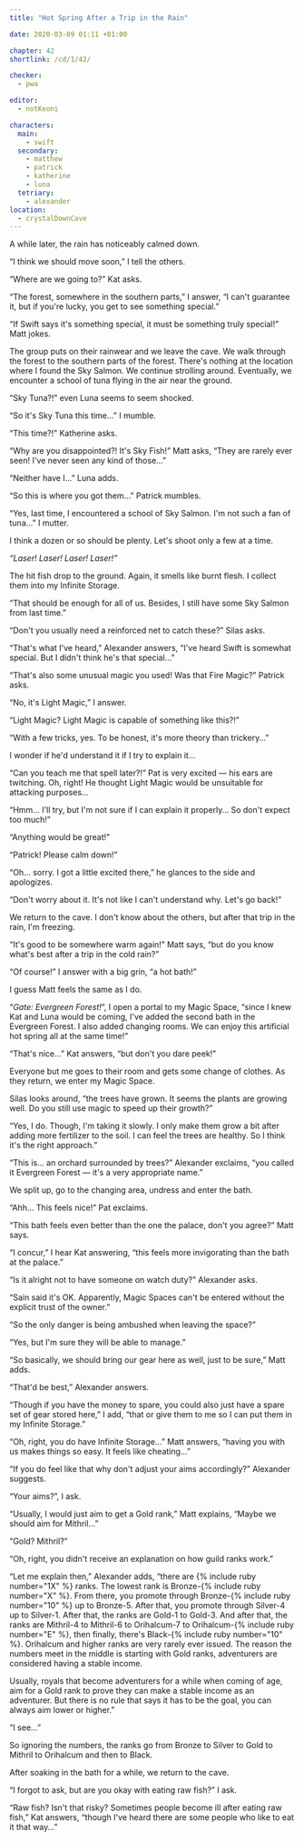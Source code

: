 ```yaml
---
title: "Hot Spring After a Trip in the Rain"

date: 2020-03-09 01:11 +01:00

chapter: 42
shortlink: /cd/1/42/

checker:
  - pwa

editor:
  - notKeoni

characters:
  main:
    - swift
  secondary:
    - matthew
    - patrick
    - katherine
    - luna
  tetriary:
    - alexander
location:
  - crystalDownCave
---
```

A while later, the rain has noticeably calmed down.

“I think we should move soon,” I tell the others.

“Where are we going to?” Kat asks.

“The forest, somewhere in the southern parts,” I answer, “I can't guarantee it, but if you're lucky, you get to see something special.”

“If Swift says it's something special, it must be something truly special!” Matt jokes.

The group puts on their rainwear and we leave the cave.
We walk through the forest to the southern parts of the forest.
There's nothing at the location where I found the Sky Salmon.
We continue strolling around.
Eventually, we encounter a school of tuna flying in the air near the ground.

“Sky Tuna?!” even Luna seems to seem shocked.

“So it's Sky Tuna this time…” I mumble.

“This time?!” Katherine asks.

“Why are you disappointed?!
It's Sky Fish!” Matt asks, “They are rarely ever seen!
I've never seen any kind of those…”

“Neither have I…” Luna adds.

“So this is where you got them…” Patrick mumbles.

“Yes, last time, I encountered a school of Sky Salmon.
I'm not such a fan of tuna…” I mutter.

I think a dozen or so should be plenty.
Let's shoot only a few at a time.

*“Laser! Laser! Laser! Laser!”*

The hit fish drop to the ground.
Again, it smells like burnt flesh.
I collect them into my Infinite Storage.

“That should be enough for all of us.
Besides, I still have some Sky Salmon from last time.”

“Don't you usually need a reinforced net to catch these?” Silas asks.

“That's what I've heard,” Alexander answers, “I've heard Swift is somewhat special.
But I didn't think he's that special…”

“That's also some unusual magic you used!
Was that Fire Magic?” Patrick asks.

“No, it's Light Magic,” I answer.

“Light Magic? Light Magic is capable of something like this?!”

“With a few tricks, yes.
To be honest, it's more theory than trickery…”

I wonder if he'd understand it if I try to explain it…

“Can you teach me that spell later?!” Pat is very excited — his ears are twitching.
Oh, right! He thought Light Magic would be unsuitable for attacking purposes…

“Hmm… I'll try, but I'm not sure if I can explain it properly…
So don't expect too much!”

“Anything would be great!”

“Patrick! Please calm down!”

“Oh… sorry.
I got a little excited there,” he glances to the side and apologizes.

“Don't worry about it.
It's not like I can't understand why.
Let's go back!”

We return to the cave.
I don't know about the others, but after that trip in the rain, I'm freezing.

“It's good to be somewhere warm again!” Matt says, “but do you know what's best after a trip in the cold rain?”

“Of course!” I answer with a big grin, “a hot bath!”

I guess Matt feels the same as I do.

“*Gate: Evergreen Forest!*”, I open a portal to my Magic Space, “since I knew Kat and Luna would be coming, I've added the second bath in the Evergreen Forest.
I also added changing rooms.
We can enjoy this artificial hot spring all at the same time!”

“That's nice…” Kat answers, “but don't you dare peek!”

Everyone but me goes to their room and gets some change of clothes.
As they return, we enter my Magic Space.

Silas looks around, “the trees have grown.
It seems the plants are growing well.
Do you still use magic to speed up their growth?”

“Yes, I do.
Though, I'm taking it slowly.
I only make them grow a bit after adding more fertilizer to the soil.
I can feel the trees are healthy.
So I think it's the right approach.”

“This is… an orchard surrounded by trees?” Alexander exclaims, “you called it Evergreen Forest — it's a very appropriate name.”

We split up, go to the changing area, undress and enter the bath.

“Ahh… This feels nice!” Pat exclaims.

“This bath feels even better than the one the palace, don't you agree?” Matt says.

“I concur,” I hear Kat answering, “this feels more invigorating than the bath at the palace.”

“Is it alright not to have someone on watch duty?” Alexander asks.

“Sain said it's OK.
Apparently, Magic Spaces can't be entered without the explicit trust of the owner.”

“So the only danger is being ambushed when leaving the space?”

“Yes, but I'm sure they will be able to manage.”

“So basically, we should bring our gear here as well, just to be sure,” Matt adds.

“That'd be best,” Alexander answers.

“Though if you have the money to spare, you could also just have a spare set of gear stored here,” I add, “that or give them to me so I can put them in my Infinite Storage.”

“Oh, right, you do have Infinite Storage…” Matt answers, “having you with us makes things so easy.
It feels like cheating…”

“If you do feel like that why don't adjust your aims accordingly?” Alexander suggests.

“Your aims?”, I ask.

“Usually, I would just aim to get a Gold rank,” Matt explains, “Maybe we should aim for Mithril…”

“Gold? Mithril?”

“Oh, right, you didn't receive an explanation on how guild ranks work.”

“Let me explain then,” Alexander adds, “there are {% include ruby number="1X" %} ranks.
The lowest rank is Bronze-{% include ruby number="X" %}.
From there, you promote through Bronze-{% include ruby number="10" %} up to Bronze-5.
After that, you promote through Silver-4 up to Silver-1.
After that, the ranks are Gold-1 to Gold-3.
And after that, the ranks are Mithril-4 to Mithril-6 to Orihalcum-7 to Orihalcum-{% include ruby number="E" %}, then finally, there's Black-{% include ruby number="10" %}.
Orihalcum and higher ranks are very rarely ever issued.
The reason the numbers meet in the middle is starting with Gold ranks, adventurers are considered having a stable income.

Usually, royals that become adventurers for a while when coming of age, aim for a Gold rank to prove they can make a stable income as an adventurer.
But there is no rule that says it has to be the goal, you can always aim lower or higher.”

“I see…”

So ignoring the numbers, the ranks go from Bronze to Silver to Gold to Mithril to Orihalcum and then to Black.

After soaking in the bath for a while, we return to the cave.

“I forgot to ask, but are you okay with eating raw fish?” I ask.

“Raw fish? Isn't that risky?
Sometimes people become ill after eating raw fish,” Kat answers, “though I've heard there are some people who like to eat it that way…”
